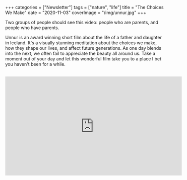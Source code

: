 +++
categories = ["Newsletter"]
tags = ["nature", "life"]
title = "The Choices We Make"
date = "2020-11-03"
coverImage = "/img/unnur.jpg"
+++

Two groups of people should see this video: people who are parents, and people who have parents.
 
<!--more-->

Unnur is an award winning short film about the life of a father and daughter in Iceland. It's a visually stunning meditation about the choices we make, how they shape our lives, and affect future generations. As one day blends into the next, we often fail to appreciate the beauty all around us. Take a moment out of your day and let this wonderful film take you to a place I bet you haven't been for a while.

<br>

<iframe width="560" height="315" src="https://www.youtube.com/embed/7vEwe4yK1AA" frameborder="0" allow="accelerometer; autoplay; clipboard-write; encrypted-media; gyroscope; picture-in-picture" allowfullscreen></iframe>
